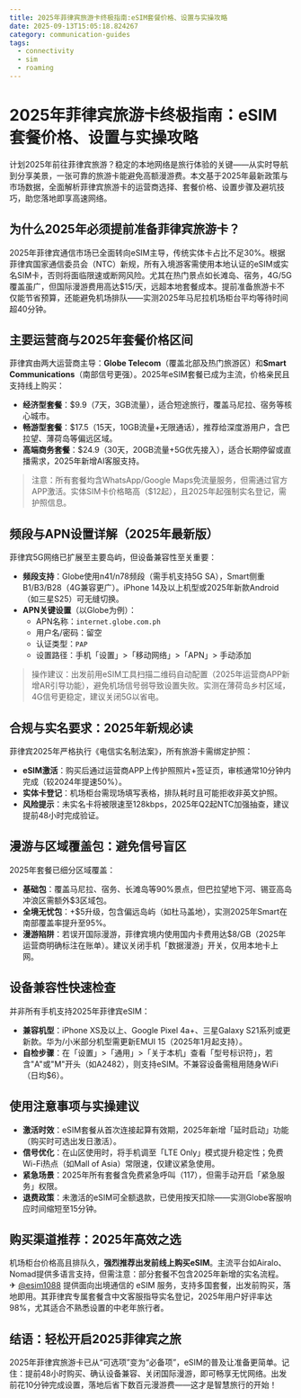 ```yaml
---
title: 2025年菲律宾旅游卡终极指南:eSIM套餐价格、设置与实操攻略
date: 2025-09-13T15:05:18.824267
category: communication-guides
tags:
  - connectivity
  - sim
  - roaming
---
```


# 2025年菲律宾旅游卡终极指南：eSIM套餐价格、设置与实操攻略

计划2025年前往菲律宾旅游？稳定的本地网络是旅行体验的关键——从实时导航到分享美景，一张可靠的旅游卡能避免高额漫游费。本文基于2025年最新政策与市场数据，全面解析菲律宾旅游卡的运营商选择、套餐价格、设置步骤及避坑技巧，助您落地即享高速网络。

## 为什么2025年必须提前准备菲律宾旅游卡？
2025年菲律宾通信市场已全面转向eSIM主导，传统实体卡占比不足30%。根据菲律宾国家通信委员会（NTC）新规，所有入境游客需使用本地认证的eSIM或实名SIM卡，否则将面临限速或断网风险。尤其在热门景点如长滩岛、宿务，4G/5G覆盖虽广，但国际漫游费用高达$15/天，远超本地套餐成本。提前准备旅游卡不仅能节省预算，还能避免机场排队——实测2025年马尼拉机场柜台平均等待时间超40分钟。

## 主要运营商与2025年套餐价格区间
菲律宾由两大运营商主导：**Globe Telecom**（覆盖北部及热门旅游区）和**Smart Communications**（南部信号更强）。2025年eSIM套餐已成为主流，价格亲民且支持线上购买：
- **经济型套餐**：$9.9（7天，3GB流量），适合短途旅行，覆盖马尼拉、宿务等核心城市。
- **畅游型套餐**：$17.5（15天，10GB流量+无限通话），推荐给深度游用户，含巴拉望、薄荷岛等偏远区域。
- **高端商务套餐**：$24.9（30天，20GB流量+5G优先接入），适合长期停留或直播需求，2025年新增AI客服支持。
> 注意：所有套餐均含WhatsApp/Google Maps免流量服务，但需通过官方APP激活。实体SIM卡价格略高（$12起），且2025年起强制实名登记，需护照信息。

## 频段与APN设置详解（2025年最新版）
菲律宾5G网络已扩展至主要岛屿，但设备兼容性至关重要：
- **频段支持**：Globe使用n41/n78频段（需手机支持5G SA），Smart侧重B1/B3/B28（4G兼容更广）。iPhone 14及以上机型或2025年新款Android（如三星S25）可无缝切换。
- **APN关键设置**（以Globe为例）：
  - APN名称：`internet.globe.com.ph`
  - 用户名/密码：留空
  - 认证类型：`PAP`
  - 设置路径：手机「设置」>「移动网络」>「APN」> 手动添加
> 操作建议：出发前用eSIM工具扫描二维码自动配置（2025年运营商APP新增AR引导功能），避免机场信号弱导致设置失败。实测在薄荷岛乡村区域，4G信号更稳定，建议关闭5G以省电。

## 合规与实名要求：2025年新规必读
菲律宾2025年严格执行《电信实名制法案》，所有旅游卡需绑定护照：
- **eSIM激活**：购买后通过运营商APP上传护照照片+签证页，审核通常10分钟内完成（较2024年提速50%）。
- **实体卡登记**：机场柜台需现场填写表格，排队耗时且可能拒收非英文护照。
- **风险提示**：未实名卡将被限速至128kbps，2025年Q2起NTC加强抽查，建议提前48小时完成验证。

## 漫游与区域覆盖包：避免信号盲区
2025年套餐已细分区域覆盖：
- **基础包**：覆盖马尼拉、宿务、长滩岛等90%景点，但巴拉望地下河、锡亚高岛冲浪区需额外$3区域包。
- **全境无忧包**：+$5升级，包含偏远岛屿（如杜马盖地），实测2025年Smart在南部覆盖率提升至95%。
- **漫游陷阱**：若误开国际漫游，菲律宾境内使用国内卡费用达$8/GB（2025年运营商明确标注在账单）。建议关闭手机「数据漫游」开关，仅用本地卡上网。

## 设备兼容性快速检查
并非所有手机支持2025年菲律宾eSIM：
- **兼容机型**：iPhone XS及以上、Google Pixel 4a+、三星Galaxy S21系列或更新款。华为/小米部分机型需更新EMUI 15（2025年1月起支持）。
- **自检步骤**：在「设置」>「通用」>「关于本机」查看「型号标识符」，若含"A"或"M"开头（如A2482），则支持eSIM。不兼容设备需租用随身WiFi（日均$6）。

## 使用注意事项与实操建议
- **激活时效**：eSIM套餐从首次连接起算有效期，2025年新增「延时启动」功能（购买时可选出发日激活）。
- **信号优化**：在山区使用时，将手机调至「LTE Only」模式提升稳定性；免费Wi-Fi热点（如Mall of Asia）常限速，仅建议紧急使用。
- **紧急场景**：2025年所有套餐含免费紧急呼叫（117），但需手动开启「紧急服务」权限。
- **退费政策**：未激活的eSIM可全额退款，已使用按天扣除——实测Globe客服响应时间缩短至15分钟。

## 购买渠道推荐：2025年高效之选
机场柜台价格高且排队久，**强烈推荐出发前线上购买eSIM**。主流平台如Airalo、Nomad提供多语言支持，但需注意：部分套餐不包含2025年新增的实名流程。  
✈ [@esim1088](https://t.me/s/esim1088) 提供面向出境通信的 eSIM 服务，支持多国套餐，出发前购买，落地即用。其菲律宾专属套餐含中文客服指导实名登记，2025年用户好评率达98%，尤其适合不熟悉设置的中老年旅行者。

## 结语：轻松开启2025菲律宾之旅
2025年菲律宾旅游卡已从“可选项”变为“必备项”，eSIM的普及让准备更简单。记住：提前48小时购买、确认设备兼容、关闭国际漫游，即可畅享无忧网络。出发前花10分钟完成设置，落地后省下数百元漫游费——这才是智慧旅行的开始！